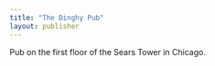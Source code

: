 ```yaml
---
title: "The Dinghy Pub"
layout: publisher
---
```


Pub on the first floor of the Sears Tower in Chicago.
